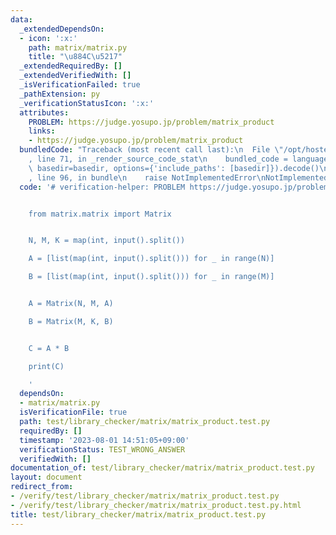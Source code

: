 ```yaml
---
data:
  _extendedDependsOn:
  - icon: ':x:'
    path: matrix/matrix.py
    title: "\u884C\u5217"
  _extendedRequiredBy: []
  _extendedVerifiedWith: []
  _isVerificationFailed: true
  _pathExtension: py
  _verificationStatusIcon: ':x:'
  attributes:
    PROBLEM: https://judge.yosupo.jp/problem/matrix_product
    links:
    - https://judge.yosupo.jp/problem/matrix_product
  bundledCode: "Traceback (most recent call last):\n  File \"/opt/hostedtoolcache/PyPy/3.7.13/x64/site-packages/onlinejudge_verify/documentation/build.py\"\
    , line 71, in _render_source_code_stat\n    bundled_code = language.bundle(stat.path,\
    \ basedir=basedir, options={'include_paths': [basedir]}).decode()\n  File \"/opt/hostedtoolcache/PyPy/3.7.13/x64/site-packages/onlinejudge_verify/languages/python.py\"\
    , line 96, in bundle\n    raise NotImplementedError\nNotImplementedError\n"
  code: '# verification-helper: PROBLEM https://judge.yosupo.jp/problem/matrix_product


    from matrix.matrix import Matrix


    N, M, K = map(int, input().split())

    A = [list(map(int, input().split())) for _ in range(N)]

    B = [list(map(int, input().split())) for _ in range(M)]


    A = Matrix(N, M, A)

    B = Matrix(M, K, B)


    C = A * B

    print(C)

    '
  dependsOn:
  - matrix/matrix.py
  isVerificationFile: true
  path: test/library_checker/matrix/matrix_product.test.py
  requiredBy: []
  timestamp: '2023-08-01 14:51:05+09:00'
  verificationStatus: TEST_WRONG_ANSWER
  verifiedWith: []
documentation_of: test/library_checker/matrix/matrix_product.test.py
layout: document
redirect_from:
- /verify/test/library_checker/matrix/matrix_product.test.py
- /verify/test/library_checker/matrix/matrix_product.test.py.html
title: test/library_checker/matrix/matrix_product.test.py
---
```

